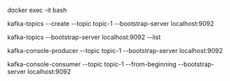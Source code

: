 docker exec -it <containerid> bash

kafka-topics --create --topic topic-1 --bootstrap-server localhost:9092

kafka-topics --bootstrap-server localhost:9092 --list

kafka-console-producer --topic topic-1 --bootstrap-server localhost:9092

kafka-console-consumer --topic topic-1 --from-beginning --bootstrap-server localhost:9092
